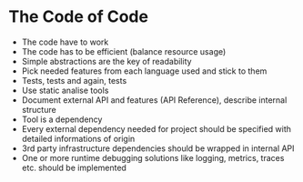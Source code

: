 # The Code of Code
- The code have to work
- The code has to be efficient (balance resource usage)
- Simple abstractions are the key of readability
- Pick needed features from each language used and stick to them
- Tests, tests and again, tests
- Use static analise tools
- Document external API and features (API Reference), describe internal structure
- Tool is a dependency
- Every external dependency needed for project should be specified with detailed informations of origin
- 3rd party infrastructure dependencies should be wrapped in internal API
- One or more runtime debugging solutions like logging, metrics, traces etc. should be implemented

